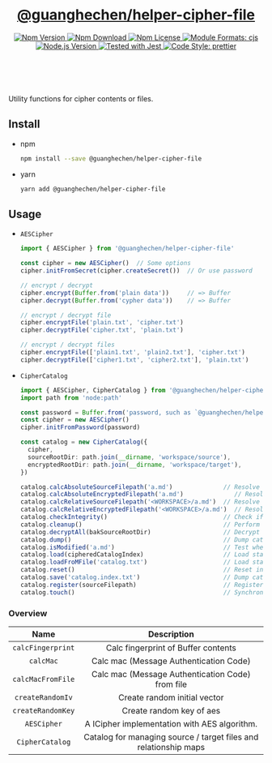 <header>
  <h1 align="center">
    <a href="https://github.com/guanghechen/node-scaffolds/tree/release-4.x.x/packages/helper-cipher-file#readme">@guanghechen/helper-cipher-file</a>
  </h1>
  <div align="center">
    <a href="https://www.npmjs.com/package/@guanghechen/helper-cipher-file">
      <img
        alt="Npm Version"
        src="https://img.shields.io/npm/v/@guanghechen/helper-cipher-file.svg"
      />
    </a>
    <a href="https://www.npmjs.com/package/@guanghechen/helper-cipher-file">
      <img
        alt="Npm Download"
        src="https://img.shields.io/npm/dm/@guanghechen/helper-cipher-file.svg"
      />
    </a>
    <a href="https://www.npmjs.com/package/@guanghechen/helper-cipher-file">
      <img
        alt="Npm License"
        src="https://img.shields.io/npm/l/@guanghechen/helper-cipher-file.svg"
      />
    </a>
    <a href="#install">
      <img
        alt="Module Formats: cjs"
        src="https://img.shields.io/badge/module_formats-cjs-green.svg"
      />
    </a>
    <a href="https://github.com/nodejs/node">
      <img
        alt="Node.js Version"
        src="https://img.shields.io/node/v/@guanghechen/helper-cipher-file"
      />
    </a>
    <a href="https://github.com/facebook/jest">
      <img
        alt="Tested with Jest"
        src="https://img.shields.io/badge/tested_with-jest-9c465e.svg"
      />
    </a>
    <a href="https://github.com/prettier/prettier">
      <img
        alt="Code Style: prettier"
        src="https://img.shields.io/badge/code_style-prettier-ff69b4.svg?style=flat-square"
      />
    </a>
  </div>
</header>
<br/>

Utility functions for cipher contents or files.


## Install

* npm

  ```bash
  npm install --save @guanghechen/helper-cipher-file
  ```

* yarn

  ```bash
  yarn add @guanghechen/helper-cipher-file
  ```

## Usage

* `AESCipher`

  ```typescript
  import { AESCipher } from '@guanghechen/helper-cipher-file'

  const cipher = new AESCipher()  // Some options
  cipher.initFromSecret(cipher.createSecret())  // Or use password 

  // encrypt / decrypt
  cipher.encrypt(Buffer.from('plain data'))     // => Buffer
  cipher.decrypt(Buffer.from('cypher data'))    // => Buffer

  // encrypt / decrypt file
  cipher.encryptFile('plain.txt', 'cipher.txt')
  cipher.decryptFile('cipher.txt', 'plain.txt')

  // encrypt / decrypt files
  cipher.encryptFile(['plain1.txt', 'plain2.txt'], 'cipher.txt')
  cipher.decryptFile(['cipher1.txt', 'cipher2.txt'], 'plain.txt')
  ```

* `CipherCatalog`

  ```typescript
  import { AESCipher, CipherCatalog } from '@guanghechen/helper-cipher-file'
  import path from 'node:path'

  const password = Buffer.from('password, such as `@guanghechen/helper-cipher-file`') 
  const cipher = new AESCipher()
  cipher.initFromPassword(password)

  const catalog = new CipherCatalog({
    cipher,
    sourceRootDir: path.join(__dirname, 'workspace/source'),
    encryptedRootDir: path.join(__dirname, 'workspace/target'),
  })

  catalog.calcAbsoluteSourceFilepath('a.md')              // Resolve the absolute path of a source file.
  catalog.calcAbsoluteEncryptedFilepath('a.md')              // Resolve the absolute path of a target file.
  catalog.calcRelativeSourceFilepath('<WORKSPACE>/a.md')  // Resolve the relative path of the source file.
  catalog.calcRelativeEncryptedFilepath('<WORKSPACE>/a.md')  // Resolve the relative path of the target file.
  catalog.checkIntegrity()                                // Check if the index file is damaged.
  catalog.cleanup()                                       // Perform cleanup operations.
  catalog.decryptAll(bakSourceRootDir)                    // Decrypt all target files and output into the given directory.
  catalog.dump()                                          // Dump catalog states.
  catalog.isModified('a.md')                              // Test whether the given file has changed. (provide a simple filtering for continued operations)
  catalog.load(cipheredCatalogIndex)                      // Load states from ciphered data string
  catalog.loadFroMFile('catalog.txt')                     // Load states from index files.
  catalog.reset()                                         // Reset inner states.
  catalog.save('catalog.index.txt')                       // Dump catalog data and save into the index file.
  catalog.register(sourceFilepath)                        // Register a item into the catalog and perform some cleanup operations.
  catalog.touch()                                         // Synchronize the lastCheckTime.
  ```


### Overview

Name                                | Description
:----------------------------------:|:----------------------------:
`calcFingerprint`                   | Calc fingerprint of Buffer contents
`calcMac`                           | Calc mac (Message Authentication Code)
`calcMacFromFile`                   | Calc mac (Message Authentication Code) from file
`createRandomIv`                    | Create random initial vector
`createRandomKey`                   | Create random key of aes
`AESCipher`                   | A ICipher implementation with AES algorithm.
`CipherCatalog`                     | Catalog for managing source / target files and relationship maps



[homepage]: https://github.com/guanghechen/node-scaffolds/tree/release-4.x.x/packages/helper-cipher-file#readme
